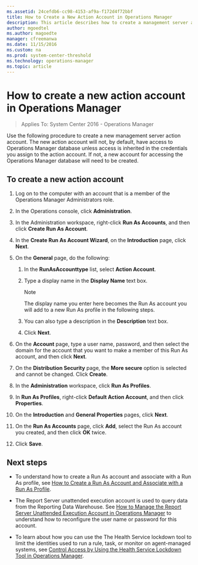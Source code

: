 ```yaml
---
ms.assetid: 24cefdb6-cc98-4153-af9a-f172d4f72bbf
title: How to Create a New Action Account in Operations Manager
description: This article describes how to create a management server action account in Operations Manager 2016. 
author: mgoedtel
ms.author: magoedte
manager: cfreemanwa
ms.date: 11/15/2016
ms.custom: na
ms.prod: system-center-threshold
ms.technology: operations-manager
ms.topic: article
---
```


# How to create a new action account in Operations Manager

>Applies To: System Center 2016 - Operations Manager

Use the following procedure to create a new management server action account. The new action account will not, by default, have access to Operations Manager database unless access is inherited in the credentials you assign to the action account. If not, a new account for accessing the Operations Manager database will need to be created.  
  
## To create a new action account  
  
1.  Log on to the computer with an account that is a member of the Operations Manager Administrators role.  
  
2.  In the Operations console, click **Administration**.  
  
3.  In the Administration workspace, right-click **Run As Accounts**, and then click **Create Run As Account**.  
  
4.  In the **Create Run As Account Wizard**, on the **Introduction** page, click **Next**.  
  
5.  On the **General** page, do the following:  
  
    1.  In the **RunAsAccounttype** list, select **Action Account**.  
  
    2.  Type a display name in the **Display Name** text box.  
  
        > [!NOTE]  
        > The display name you enter here becomes the Run As account you will add to a new Run As profile in the following steps.  
  
    3.  You can also type a description in the **Description** text box.  
  
    4.  Click **Next**.  
  
6.  On the **Account** page, type a user name, password, and then select the domain for the account that you want to make a member of this Run As account, and then click **Next**.  
  
7.  On the **Distribution Security** page, the **More secure** option is selected and cannot be changed. Click **Create**.  
  
8.  In the **Administration** workspace, click **Run As Profiles**.  
  
9. In **Run As Profiles**, right-click **Default Action Account**, and then click **Properties**.  
  
10. On the **Introduction** and **General Properties** pages, click **Next**.  
  
11. On the **Run As Accounts** page, click **Add**, select the Run As account you created, and then click **OK** twice.  
  
12. Click **Save**.  
  
## Next steps

- To understand how to create a Run As account and associate with a Run As profile, see [How to Create a Run As Account and Associate with a Run As Profile](../om/manage/how-to-create-a-run-as-account-and-associate-to-a-profile.md).

- The Report Server unattended execution account is used to query data from the Reporting Data Warehouse.  See [How to Manage the Report Server Unattended Execution Account in Operations Manager](../om/manage/how-to-manage-the-report-server-unattended-execution-account.md) to understand how to reconfigure the user name or password for this account.  

- To learn about how you can use the The Health Service lockdown tool to limit the identities used to run a rule, task, or monitor on agent-managed systems, see [Control Access by Using the Health Service Lockdown Tool in Operations Manager](manage-security-overview-hslockdown.md).  


